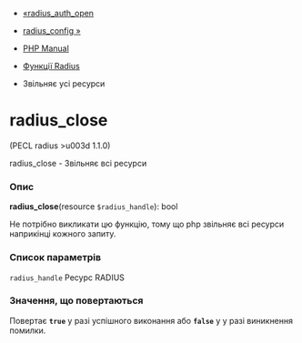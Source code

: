 - [«radius_auth_open](function.radius-auth-open.md)
- [radius_config »](function.radius-config.md)

- [PHP Manual](index.md)
- [Функції Radius](ref.radius.md)
- Звільняє усі ресурси

# radius_close

(PECL radius \>u003d 1.1.0)

radius_close - Звільняє всі ресурси

### Опис

**radius_close**(resource `$radius_handle`): bool

Не потрібно викликати цю функцію, тому що php звільняє всі ресурси
наприкінці кожного запиту.

### Список параметрів

`radius_handle`
Ресурс RADIUS

### Значення, що повертаються

Повертає **`true`** у разі успішного виконання або **`false`** у
у разі виникнення помилки.
